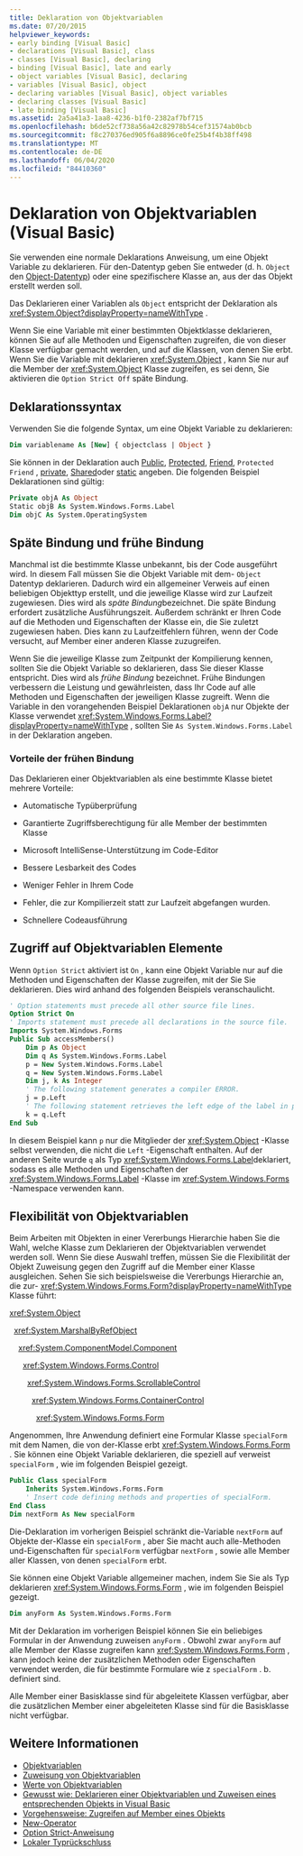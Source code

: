 ```yaml
---
title: Deklaration von Objektvariablen
ms.date: 07/20/2015
helpviewer_keywords:
- early binding [Visual Basic]
- declarations [Visual Basic], class
- classes [Visual Basic], declaring
- binding [Visual Basic], late and early
- object variables [Visual Basic], declaring
- variables [Visual Basic], object
- declaring variables [Visual Basic], object variables
- declaring classes [Visual Basic]
- late binding [Visual Basic]
ms.assetid: 2a5a41a3-1aa8-4236-b1f0-2382af7bf715
ms.openlocfilehash: b6de52cf738a56a42c82978b54cef31574ab0bcb
ms.sourcegitcommit: f8c270376ed905f6a8896ce0fe25b4f4b38ff498
ms.translationtype: MT
ms.contentlocale: de-DE
ms.lasthandoff: 06/04/2020
ms.locfileid: "84410360"
---
```

# <a name="object-variable-declaration-visual-basic"></a>Deklaration von Objektvariablen (Visual Basic)
Sie verwenden eine normale Deklarations Anweisung, um eine Objekt Variable zu deklarieren. Für den-Datentyp geben Sie entweder (d. h. `Object` den [Object-Datentyp](../../../language-reference/data-types/object-data-type.md)) oder eine spezifischere Klasse an, aus der das Objekt erstellt werden soll.  
  
 Das Deklarieren einer Variablen als `Object` entspricht der Deklaration als <xref:System.Object?displayProperty=nameWithType> .  
  
 Wenn Sie eine Variable mit einer bestimmten Objektklasse deklarieren, können Sie auf alle Methoden und Eigenschaften zugreifen, die von dieser Klasse verfügbar gemacht werden, und auf die Klassen, von denen Sie erbt. Wenn Sie die Variable mit deklarieren <xref:System.Object> , kann Sie nur auf die Member der <xref:System.Object> Klasse zugreifen, es sei denn, Sie aktivieren die `Option Strict Off` späte Bindung.  
  
## <a name="declaration-syntax"></a>Deklarationssyntax  
 Verwenden Sie die folgende Syntax, um eine Objekt Variable zu deklarieren:  
  
```vb  
Dim variablename As [New] { objectclass | Object }  
```  
  
 Sie können in der Deklaration auch [Public](../../../language-reference/modifiers/public.md), [Protected](../../../language-reference/modifiers/protected.md), [Friend](../../../language-reference/modifiers/friend.md), `Protected Friend` , [private](../../../language-reference/modifiers/private.md), [Shared](../../../language-reference/modifiers/shared.md)oder [static](../../../language-reference/modifiers/static.md) angeben. Die folgenden Beispiel Deklarationen sind gültig:  
  
```vb  
Private objA As Object  
Static objB As System.Windows.Forms.Label  
Dim objC As System.OperatingSystem  
```  
  
## <a name="late-binding-and-early-binding"></a>Späte Bindung und frühe Bindung  
 Manchmal ist die bestimmte Klasse unbekannt, bis der Code ausgeführt wird. In diesem Fall müssen Sie die Objekt Variable mit dem- `Object` Datentyp deklarieren. Dadurch wird ein allgemeiner Verweis auf einen beliebigen Objekttyp erstellt, und die jeweilige Klasse wird zur Laufzeit zugewiesen. Dies wird als *späte Bindung*bezeichnet. Die späte Bindung erfordert zusätzliche Ausführungszeit. Außerdem schränkt er Ihren Code auf die Methoden und Eigenschaften der Klasse ein, die Sie zuletzt zugewiesen haben. Dies kann zu Laufzeitfehlern führen, wenn der Code versucht, auf Member einer anderen Klasse zuzugreifen.  
  
 Wenn Sie die jeweilige Klasse zum Zeitpunkt der Kompilierung kennen, sollten Sie die Objekt Variable so deklarieren, dass Sie dieser Klasse entspricht. Dies wird als *frühe Bindung* bezeichnet. Frühe Bindungen verbessern die Leistung und gewährleisten, dass Ihr Code auf alle Methoden und Eigenschaften der jeweiligen Klasse zugreift. Wenn die Variable in den vorangehenden Beispiel Deklarationen `objA` nur Objekte der Klasse verwendet <xref:System.Windows.Forms.Label?displayProperty=nameWithType> , sollten Sie `As System.Windows.Forms.Label` in der Deklaration angeben.  
  
### <a name="advantages-of-early-binding"></a>Vorteile der frühen Bindung  
 Das Deklarieren einer Objektvariablen als eine bestimmte Klasse bietet mehrere Vorteile:  
  
- Automatische Typüberprüfung  
  
- Garantierte Zugriffsberechtigung für alle Member der bestimmten Klasse  
  
- Microsoft IntelliSense-Unterstützung im Code-Editor  
  
- Bessere Lesbarkeit des Codes  
  
- Weniger Fehler in Ihrem Code  
  
- Fehler, die zur Kompilierzeit statt zur Laufzeit abgefangen wurden.  
  
- Schnellere Codeausführung  
  
## <a name="access-to-object-variable-members"></a>Zugriff auf Objektvariablen Elemente  
 Wenn `Option Strict` aktiviert ist `On` , kann eine Objekt Variable nur auf die Methoden und Eigenschaften der Klasse zugreifen, mit der Sie Sie deklarieren. Dies wird anhand des folgenden Beispiels veranschaulicht.  
  
```vb  
' Option statements must precede all other source file lines.  
Option Strict On  
' Imports statement must precede all declarations in the source file.  
Imports System.Windows.Forms  
Public Sub accessMembers()  
    Dim p As Object  
    Dim q As System.Windows.Forms.Label  
    p = New System.Windows.Forms.Label  
    q = New System.Windows.Forms.Label  
    Dim j, k As Integer  
    ' The following statement generates a compiler ERROR.  
    j = p.Left  
    ' The following statement retrieves the left edge of the label in pixels.  
    k = q.Left  
End Sub  
```  
  
 In diesem Beispiel kann `p` nur die Mitglieder der <xref:System.Object> -Klasse selbst verwenden, die nicht die `Left` -Eigenschaft enthalten. Auf der anderen Seite wurde `q` als Typ <xref:System.Windows.Forms.Label>deklariert, sodass es alle Methoden und Eigenschaften der <xref:System.Windows.Forms.Label> -Klasse im <xref:System.Windows.Forms> -Namespace verwenden kann.  
  
## <a name="flexibility-of-object-variables"></a>Flexibilität von Objektvariablen  
 Beim Arbeiten mit Objekten in einer Vererbungs Hierarchie haben Sie die Wahl, welche Klasse zum Deklarieren der Objektvariablen verwendet werden soll. Wenn Sie diese Auswahl treffen, müssen Sie die Flexibilität der Objekt Zuweisung gegen den Zugriff auf die Member einer Klasse ausgleichen. Sehen Sie sich beispielsweise die Vererbungs Hierarchie an, die zur- <xref:System.Windows.Forms.Form?displayProperty=nameWithType> Klasse führt:  
  
 <xref:System.Object>  
  
 &nbsp;&nbsp;<xref:System.MarshalByRefObject>  
  
 &nbsp;&nbsp;&nbsp;&nbsp;<xref:System.ComponentModel.Component>  
  
 &nbsp;&nbsp;&nbsp;&nbsp;&nbsp;&nbsp;<xref:System.Windows.Forms.Control>  
  
 &nbsp;&nbsp;&nbsp;&nbsp;&nbsp;&nbsp;&nbsp;&nbsp;<xref:System.Windows.Forms.ScrollableControl>  
  
 &nbsp;&nbsp;&nbsp;&nbsp;&nbsp;&nbsp;&nbsp;&nbsp;&nbsp;&nbsp;<xref:System.Windows.Forms.ContainerControl>  
  
 &nbsp;&nbsp;&nbsp;&nbsp;&nbsp;&nbsp;&nbsp;&nbsp;&nbsp;&nbsp;&nbsp;&nbsp;<xref:System.Windows.Forms.Form>  
  
 Angenommen, Ihre Anwendung definiert eine Formular Klasse `specialForm` mit dem Namen, die von der-Klasse erbt <xref:System.Windows.Forms.Form> . Sie können eine Objekt Variable deklarieren, die speziell auf verweist `specialForm` , wie im folgenden Beispiel gezeigt.  
  
```vb  
Public Class specialForm  
    Inherits System.Windows.Forms.Form  
    ' Insert code defining methods and properties of specialForm.  
End Class  
Dim nextForm As New specialForm  
```  
  
 Die-Deklaration im vorherigen Beispiel schränkt die-Variable `nextForm` auf Objekte der-Klasse ein `specialForm` , aber Sie macht auch alle-Methoden und-Eigenschaften für `specialForm` verfügbar `nextForm` , sowie alle Member aller Klassen, von denen `specialForm` erbt.  
  
 Sie können eine Objekt Variable allgemeiner machen, indem Sie Sie als Typ deklarieren <xref:System.Windows.Forms.Form> , wie im folgenden Beispiel gezeigt.  
  
```vb  
Dim anyForm As System.Windows.Forms.Form  
```  
  
 Mit der Deklaration im vorherigen Beispiel können Sie ein beliebiges Formular in der Anwendung zuweisen `anyForm` . Obwohl zwar `anyForm` auf alle Member der Klasse zugreifen kann <xref:System.Windows.Forms.Form> , kann jedoch keine der zusätzlichen Methoden oder Eigenschaften verwendet werden, die für bestimmte Formulare wie z `specialForm` . b. definiert sind.  
  
 Alle Member einer Basisklasse sind für abgeleitete Klassen verfügbar, aber die zusätzlichen Member einer abgeleiteten Klasse sind für die Basisklasse nicht verfügbar.  
  
## <a name="see-also"></a>Weitere Informationen

- [Objektvariablen](object-variables.md)
- [Zuweisung von Objektvariablen](object-variable-assignment.md)
- [Werte von Objektvariablen](object-variable-values.md)
- [Gewusst wie: Deklarieren einer Objektvariablen und Zuweisen eines entsprechenden Objekts in Visual Basic](how-to-declare-an-object-variable-and-assign-an-object-to-it.md)
- [Vorgehensweise: Zugreifen auf Member eines Objekts](how-to-access-members-of-an-object.md)
- [New-Operator](../../../language-reference/operators/new-operator.md)
- [Option Strict-Anweisung](../../../language-reference/statements/option-strict-statement.md)
- [Lokaler Typrückschluss](local-type-inference.md)
